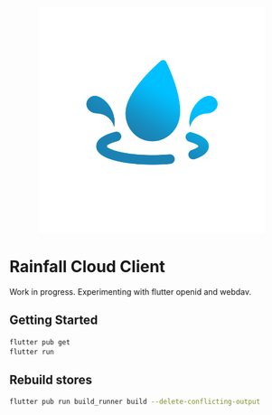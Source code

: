 <p align="center">
  <img width="400" src="assets/icon/rainfall_transparent.png" />
</p>

# Rainfall Cloud Client

Work in progress. Experimenting with flutter openid and webdav.

## Getting Started

```bash
flutter pub get
flutter run
```

## Rebuild stores

```bash
flutter pub run build_runner build --delete-conflicting-output
```
